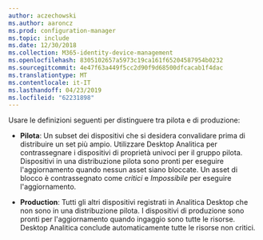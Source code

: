```yaml
---
author: aczechowski
ms.author: aaroncz
ms.prod: configuration-manager
ms.topic: include
ms.date: 12/30/2018
ms.collection: M365-identity-device-management
ms.openlocfilehash: 8305102657a5973c19ca161f65204587954b0232
ms.sourcegitcommit: 4e47f63a449f5cc2d90f9d68500dfcacab1f4dac
ms.translationtype: MT
ms.contentlocale: it-IT
ms.lasthandoff: 04/23/2019
ms.locfileid: "62231898"
---
```

Usare le definizioni seguenti per distinguere tra pilota e di produzione:  

- **Pilota**: Un subset dei dispositivi che si desidera convalidare prima di distribuire un set più ampio. Utilizzare Desktop Analitica per contrassegnare i dispositivi di proprietà univoci per il gruppo pilota. Dispositivi in una distribuzione pilota sono pronti per eseguire l'aggiornamento quando nessun asset siano bloccate. Un asset di blocco è contrassegnato come *critici* e *Impossibile* per eseguire l'aggiornamento.  

- **Production**: Tutti gli altri dispositivi registrati in Analitica Desktop che non sono in una distribuzione pilota. I dispositivi di produzione sono pronti per l'aggiornamento quando ingaggio sono tutte le risorse. Desktop Analitica conclude automaticamente tutte le risorse non critici.  

